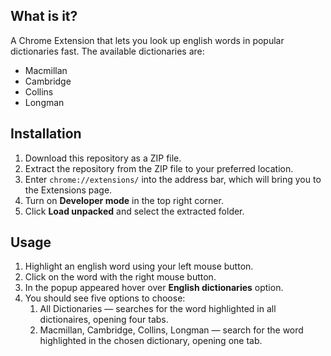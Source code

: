 ## What is it?
A Chrome Extension that lets you look up english words in popular dictionaries fast. The available dictionaries are:

+ Macmillan
+ Cambridge
+ Collins
+ Longman

## Installation

1. Download this repository as a ZIP file.
2. Extract the repository from the ZIP file to your preferred location.
3. Enter ```chrome://extensions/``` into the address bar, which will bring you to the Extensions page.
4. Turn on **Developer mode** in the top right corner.
5. Click **Load unpacked** and select the extracted folder.

## Usage

1. Highlight an english word using your left mouse button.
2. Click on the word with the right mouse button.
3. In the popup appeared hover over **English dictionaries** option.
4. You should see five options to choose:
    1. All Dictionaries — searches for the word highlighted in all dictionaires, opening four tabs.
    2. Macmillan, Cambridge, Collins, Longman — search for the word highlighted in the chosen dictionary, opening one tab.
